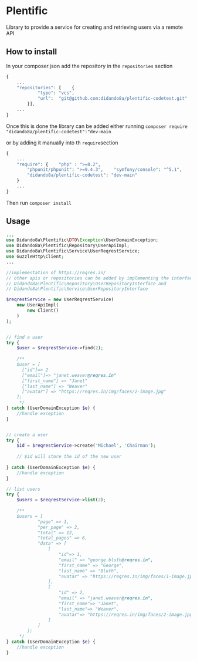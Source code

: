# Plentific

Library to provide a service for creating and retrieving users via a remote API

## How to install

In your composer.json add the repository in the `repositories` section 

```php
{
    ...
    "repositories": [    {
            "type": "vcs",
            "url":  "git@github.com:didando8a/plentific-codetest.git"
        }],
    ...
}
```

Once this is done the library can be added either running `composer require "didando8a/plentific-codetest":"dev-main`

or by adding it manually into th `require`section

```php
{
    ...
    "require": {    "php" : ">=8.2",
        "phpunit/phpunit": ">=9.4.3",    "symfony/console": "^5.1",
        "didando8a/plentific-codetest": "dev-main"
    }
    ...
}
```

Then run `composer install`



## Usage

```php
...
use Didando8a\Plentific\DTO\Exception\UserDomainException;
use Didando8a\Plentific\Repository\UserApiImpl;
use Didando8a\Plentific\Service\UserReqrestService;
use GuzzleHttp\Client;
...

//implementation of https://reqres.in/
// other apis or repositories can be added by implementing the interfaces:
// Didando8a\Plentific\Repository\UserRepositoryInterface and
// Didando8a\Plentific\Service\UserRepositoryInterface 

$reqrestService = new UserReqrestService(    
    new UserApiImpl(
        new Client()
    )
);


// find a user     
try {
    $user = $reqrestService->find(2);
    
    /**    
    $user = [
      ["id"]=> 2
      ["email"]=> "janet.weaver@reqres.in"
      ["first_name"] => "Janet"
      ["last_name"] => "Weaver"
      ["avatar"] => "https://reqres.in/img/faces/2-image.jpg"
    ];
     */ 
} catch (UserDomainException $e) {
    //handle exception
}


// create a user     
try {
    $id = $reqrestService->create('Michael', 'Chairman');
    
    // $id will store the id of the new user
    
} catch (UserDomainException $e) {
    //handle exception
}

// list users     
try {
    $users = $reqrestService->list(2);
    
    /**    
    $users = [
            "page" => 1, 
            "per_page" => 2, 
            "total" => 12, 
            "total_pages" => 6, 
            "data" => [
                [
                    "id"=> 1, 
                    "email" => "george.bluth@reqres.in", 
                    "first_name" => "George", 
                    "last_name" => "Bluth", 
                    "avatar" => "https://reqres.in/img/faces/1-image.jpg",
                ],
                [
                    "id" => 2,
                    "email" => "janet.weaver@reqres.in",
                    "first_name"=> "Janet", 
                    "last_name"=> "Weaver", 
                    "avatar"=> "https://reqres.in/img/faces/2-image.jpg",
                ]
            ]
        ];
     */ 
} catch (UserDomainException $e) {
    //handle exception
}


```
